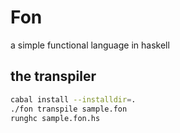 # Fon

a simple functional language in haskell

## the transpiler

```sh
cabal install --installdir=.
./fon transpile sample.fon
runghc sample.fon.hs
```
